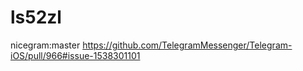 
# ls52zl
nicegram:master
https://github.com/TelegramMessenger/Telegram-iOS/pull/966#issue-1538301101

